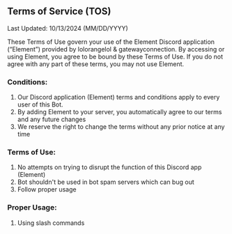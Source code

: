 ## Terms of Service (TOS)
Last Updated: 10/13/2024 (MM/DD/YYYY)

These Terms of Use govern your use of the Element Discord application (“Element”) provided by lolorangelol & gatewayconnection. By accessing or using Element, you agree to be bound by these Terms of Use. If you do not agree with any part of these terms, you may not use Element.

### Conditions:

1. Our Discord application (Element) terms and conditions apply to every user of this Bot.
2. By adding Element to your server, you automatically agree to our terms and any future changes
3. We reserve the right to change the terms without any prior notice at any time

### Terms of Use:
1. No attempts on trying to disrupt the function of this Discord app (Element)
2. Bot shouldn't be used in bot spam servers which can bug out
3. Follow proper usage

### Proper Usage:
1. Using slash commands
